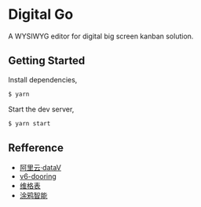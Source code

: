 # Digital Go

A WYSIWYG editor for digital big screen kanban solution.

## Getting Started

Install dependencies,

```bash
$ yarn
```

Start the dev server,

```bash
$ yarn start
```

## Refference

- [阿里云·dataV](https://www.aliyun.com/activity/intelligent/datav-showcase?spm=a2c0j.14082271.J_6667440000.1.765e6ab4Ka7Fko&version=2)
- [v6-dooring](http://v6.dooring.cn/beta/editor)
- [维格表](https://vika.cn/)
- [涂鸦智能](https://www.tuya.com/cn/?_source=79b2df5e5ed979e613e68eb4dd935f83)
